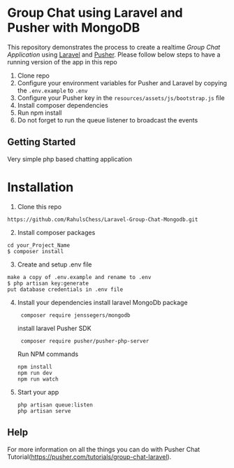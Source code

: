 # Group Chat using Laravel and Pusher with MongoDB

This repository demonstrates the process to create a realtime *Group Chat Application* using [Laravel](https://laravel.com/) and [Pusher](https://pusher.com/). Please follow below steps to have a running version of the app in this repo

1. Clone repo
2. Configure your environment variables for Pusher and Laravel by copying the `.env.example` to `.env`
3. Configure your Pusher key in the `resources/assets/js/bootstrap.js` file
4. Install composer dependencies
5. Run npm install
6. Do not forget to run the queue listener to broadcast the events

## Getting Started
Very simple php based chatting application

# Installation
1. Clone this repo
```
https://github.com/RahulsChess/Laravel-Group-Chat-Mongodb.git
```

2. Install composer packages
```
cd your_Project_Name
$ composer install
```

3. Create and setup .env file
```
make a copy of .env.example and rename to .env
$ php artisan key:generate
put database credentials in .env file
```


4. Install your dependencies
   install laravel MongoDb package
   ```
    composer require jenssegers/mongodb
    ```
    
     install laravel Pusher SDK
   ```
    composer require pusher/pusher-php-server
    ```
    
    
    Run NPM commands
    ```
    npm install
    npm run dev
    npm run watch
    ```

5. Start your app

    ```
    php artisan queue:listen
    php artisan serve
    ```



## Help

For more information on all the things you can do with Pusher Chat Tutorial(https://pusher.com/tutorials/group-chat-laravel).
